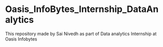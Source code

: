 # Oasis_InfoBytes_Internship_DataAnalytics
This repository made by Sai Nivedh as part of  Data analytics Internship at Oasis Infobytes
